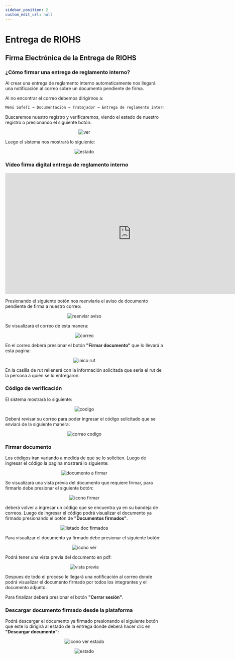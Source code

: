 ```yaml
---
sidebar_position: 2
custom_edit_url: null
---
```

# Entrega de RIOHS
## Firma Electrónica de la Entrega de RIOHS
### ¿Cómo firmar una entrega de reglamento interno?

Al crear una entrega de reglamento interno automaticamente nos llegará una notificación al correo sobre un documento pendiente de firma.

Al no encontrar el correo debemos dirigirnos a:

<div align="center">

```bash
Menú SafeTI → Documentación → Trabajador → Entrega de reglamento interno
```
</div>

Buscaremos nuestro registro y verificaremos, viendo el estado de nuestro registro o presionando el siguiente botón:

<div align="center">

![ver](/img/img_manual/img_firma/icono_ver_morado.png)

</div>

Luego el sistema nos mostrará lo siguiente:

<div align="center">

![estado](/img/img_manual/img_firma/2023-09-26_11-20.png)

</div>

### Vídeo firma digital entrega de reglamento interno

<div align="center">

<iframe width="800" height="384" src="https://www.youtube.com/embed/vpPcgsCTY_g?si=wJmyOyWTfpbSgEio" title="YouTube video player" frameborder="0" allow="accelerometer; autoplay; clipboard-write; encrypted-media; gyroscope; picture-in-picture; web-share" allowfullscreen></iframe>


</div>

Presionando el siguiente botón nos reenviaria el aviso de documento pendiente de firma a nuestro correo:

<div align="center">

![reenviar aviso](/img/img_manual/img_firma/2023-09-26_11-39.png)

</div>

Se visualizará el correo de esta manera:

<div align="center">

![correo](/img/img_manual/img_firma/2023-09-26_11-52.png)

</div>

En el correo deberá presionar el botón **"Firmar documento"** que lo llevará a esta pagina:

<div align="center">

![inico rut](/img/img_manual/img_firma/2023-09-26_12-47.png)

</div>

En la casilla de rut rellenerá con la información solicitada que seria el rut de la persona a quien se lo entregaron.

### Código de verificación
El sistema mostrará lo siguiente:

<div align="center">

![codigo](/img/img_manual/img_firma/2023-09-26_12-53.png)

</div>

Deberá revisar su correo para poder ingresar el código solicitado que se enviará de la siguiente manera:

<div align="center">

![correo codigo](/img/img_manual/img_firma/2023-09-26_12-56.png)

</div>

### Firmar documento

Los códigos iran variando a medida de que se lo soliciten. Luego de ingresar el código la pagina mostrará lo siguiente:

<div align="center">

![documento a firmar](/img/img_manual/img_firma/2023-09-26_12-41.png)

</div>

Se visualizará una vista previa del documento que requiere firmar, para firmarlo debe presionar el siguiente botón:

<div align="center">

![icono firmar](/img/img_manual/img_firma/2023-09-27_09-05.png)

</div>

deberá volver a ingresar un código que se encuentra ya en su bandeja de correos. Luego de ingresar el código podrá visualizar el documento ya firmado presionando el botón de **"Documentos firmados"**. 

<div align="center">

![listado doc firmados](/img/img_manual/img_firma/2023-09-26_15-19.png)

</div>

Para visualizar el documento ya firmado debe presionar el siguiente botón:

<div align="center">

![icono ver](/img/img_manual/img_firma/icono_ver.png)

</div>

Podrá tener una vista previa del documento en pdf:

<div align="center">

![vista previa](/img/img_manual/img_firma/2023-09-26_15-33.png)

</div>

Despues de todo el proceso le llegará una notificación al correo donde podrá visualizar el documento firmado por todos los integrantes y el documento adjunto.

Para finalizar deberá presionar el botón **"Cerrar sesión"**.


### Descargar documento firmado desde la plataforma

Podrá descargar el documento ya firmado presionando el siguiente botón que este lo dirigirá al estado de la entrega donde deberá hacer clic en **"Descargar documento"**:


<div align="center">

![icono ver estado](/img/img_manual/img_firma/2023-09-27_09-22.png)

</div>


<div align="center">

![estado](/img/img_manual/img_firma/2023-09-27_09-19.png)

</div>
